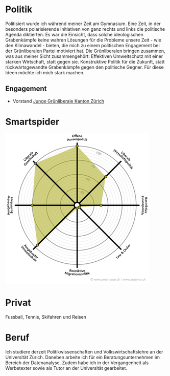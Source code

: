 # Politik

Politisiert wurde ich während meiner Zeit am Gymnasium. 
Eine Zeit, in der besonders polarisierende Initiativen 
von ganz rechts und links die politische Agenda diktierten. 
Es war die Einsicht, dass solche ideologischen Grabenkämpfe 
keine wahren Lösungen für die Probleme unsere Zeit - wie 
den Klimawandel - bieten, die mich zu einem politischen 
Engagement bei der Grünliberalen Partei motiviert hat. 
Die Grünliberalen bringen zusammen, was aus meiner Sicht 
zusammengehört: Effektiven Umweltschutz mit einer starken 
Wirtschaft, statt gegen sie. Konstruktive Politik für die 
Zukunft, statt rückwärtsgewandte Grabenkämpfe gegen den 
politische Gegner. Für diese Ideen möchte ich mich stark 
machen.

## Engagement

* Vorstand [Junge Grünliberale Kanton Zürich](https://zurich.jungegrunliberale.ch)

# Smartspider
              
<p class="center">
  <img src="./smartspider.png" class="smartspider" alt="Smartspider von Lukas Stiefel">
</p>

# Privat 

Fussball, Tennis, Skifahren und Reisen

# Beruf

Ich studiere derzeit Politikwissenschaften und Volkswirtschaftslehre an der Universität Zürich. Daneben arbeite ich für ein Beratungsunternehmen im Bereich der Datenanalyse. Zudem habe ich in der Vergangenheit als Werbetexter sowie als Tutor an der Universität gearbeitet.

